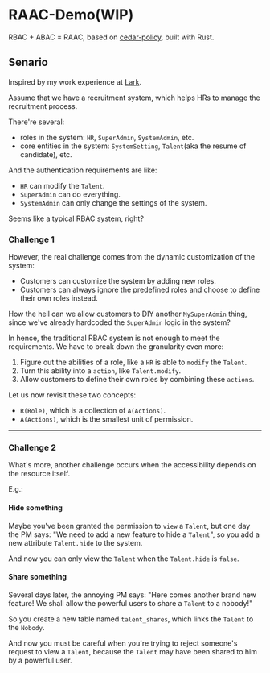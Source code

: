 # RAAC-Demo(WIP)

RBAC + ABAC = RAAC, based on [cedar-policy](https://github.com/cedar-policy/cedar), built with Rust.

## Senario

Inspired by my work experience at [Lark](https://hire.feishu.cn/).

Assume that we have a recruitment system, which helps HRs to manage the recruitment process.

There're several:

- roles in the system: `HR`, `SuperAdmin`, `SystemAdmin`, etc.
- core entities in the system: `SystemSetting`, `Talent`(aka the resume of candidate), etc.

And the authentication requirements are like:

- `HR` can modify the `Talent`.
- `SuperAdmin` can do everything.
- `SystemAdmin` can only change the settings of the system.

Seems like a typical RBAC system, right?

### Challenge 1

However, the real challenge comes from the dynamic customization of the system:

- Customers can customize the system by adding new roles.
- Customers can always ignore the predefined roles and choose to define their own roles instead.

How the hell can we allow customers to DIY another `MySuperAdmin` thing, since we've already hardcoded the `SuperAdmin` logic in the system?

In hence, the traditional RBAC system is not enough to meet the requirements. We have to break down the granularity even more:

1. Figure out the abilities of a role, like a `HR` is able to `modify` the `Talent`.
2. Turn this ability into a `action`, like `Talent.modify`.
3. Allow customers to define their own roles by combining these `actions`.

Let us now revisit these two concepts:

- `R(Role)`, which is a collection of `A(Actions)`.
- `A(Actions)`, which is the smallest unit of permission.

---

### Challenge 2

What's more, another challenge occurs when the accessibility depends on the resource itself.

E.g.:

#### Hide something

Maybe you've been granted the permission to `view` a `Talent`, but one day the PM says: "We need to add a new feature to hide a `Talent`", so you add a new attribute `Talent.hide` to the system.

And now you can only view the `Talent` when the `Talent.hide` is `false`.

#### Share something

Several days later, the annoying PM says: "Here comes another brand new feature! We shall allow the powerful users to share a `Talent` to a nobody!"

So you create a new table named `talent_shares`, which links the `Talent` to the `Nobody`.

And now you must be careful when you're trying to reject someone's request to view a `Talent`, because the `Talent` may have been shared to him by a powerful user.
